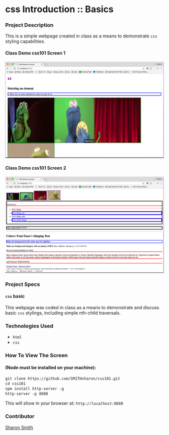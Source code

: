 # css Introduction :: Basics

### Project Description 
This is a simple webpage created in class as a means to demonstrate `css` styling capabilities.  


#### Class Demo css101 Screen 1
![Class Demo css101 Screen 1](https://raw.githubusercontent.com/SMITHsharon/css101/screens/screens/css101%20Screen%20Grab%20on%20Launch.png)

#### Class Demo css101 Screen 2 
![Class Demo css101 Screen 2 (gifs)](https://raw.githubusercontent.com/SMITHsharon/css101/screens/screens/css101%20Screen%20Grab%20on%20Scroll.png)


### Project Specs
#### `css` basic
This webpage was coded in class as a means to demonstrate and discuss basic `css` stylings, including simple nth-child traversals. 


### Technologies Used
- `html`
- `css`


### How To View The Screen 
#### (Node must be installed on your machine):
```
git clone https://github.com/SMITHsharon/css101.git
cd css101
npm install http-server -g
http-server -p 8080
```

This will show in your browser at: `http://localhost:8080`


### Contributor
[Sharon Smith](https://github.com/SMITHsharon)
